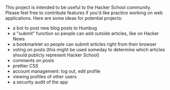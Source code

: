This project is intended to be useful to the Hacker School community. Please feel free to contribute features if you'd like practice working on web applications. Here are some ideas for potential projects: 

- a bot to post new blog posts to Humbug
- a "submit" function so people can add outside articles, like on Hacker News
- a bookmarklet so people can submit articles right from their browser
- voting on posts (this might be used someday to determine which articles should publicly represent Hacker School)
- comments on posts
- prettier CSS
- account management: log out, edit profile
- viewing profiles of other users
- a security audit of the app